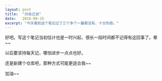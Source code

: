 ```yaml
---
layout: post
title:  "对自己说"
date:   2016-09-25
excerpt: "今天看到这个笔记过了三个多个一篇都没有，十分伤感。"
---
```


好吧。写这个笔记当初估计也是一时兴起，很长一段时间都不记得有这回事了。晕~~

以后要坚持每天记，哪怕进步一点点也好。

还是新建个仓库吧，那种方式可能更适合我~~

加油~~